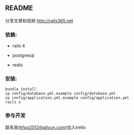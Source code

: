 ## README

分享文章和视频 http://rails365.net

### 依赖:

* rails 4

* postgresql

* redis

### 安装:

```
bundle install
cp config/database.yml.example config/database.yml
cp config/application.yml.example config/application.yml
rails s
```

### 参与开发

联系我(hfpp2012@aliyun.com)加入trello
